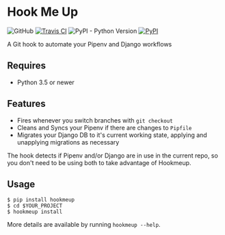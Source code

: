# Hook Me Up

![GitHub](https://img.shields.io/github/license/djmoch/hookmeup.svg)
[![Travis CI](https://travis-ci.org/djmoch/hookmeup.svg?branch=master)](https://travis-ci.org/djmoch/hookmeup)
![PyPI - Python Version](https://img.shields.io/pypi/pyversions/hookmeup.svg)
[![PyPI](https://img.shields.io/pypi/v/hookmeup.svg)](https://pypi.org/project/hookmeup/)

A Git hook to automate your Pipenv and Django workflows

## Requires

- Python 3.5 or newer

## Features

- Fires whenever you switch branches with `git checkout`
- Cleans and Syncs your Pipenv if there are changes to `Pipfile`
- Migrates your Django DB to it's current working state, applying and
  unapplying migrations as necessary

The hook detects if Pipenv and/or Django are in use in the current repo,
so you don't need to be using both to take advantage of Hookmeup.

## Usage

```
$ pip install hookmeup
$ cd $YOUR_PROJECT
$ hookmeup install
```

More details are available by running `hookmeup --help`.
